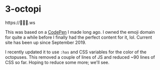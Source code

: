 # 3-octopi

https://🐙🐙🐙.ws

This was based on a [CodePen](https://codepen.io/vlemoine/pen/xxKYPav) I made long ago. I owned the emoji domain for quite a while before I finally had the perfect content for it, lol. Current site has been up since September 2019.

I recently updated it to use `:has` and CSS variables for the color of the octopuses. This removed a couple of lines of JS and reduced ~90 lines of CSS so far. Hoping to reduce some more; we'll see. 
